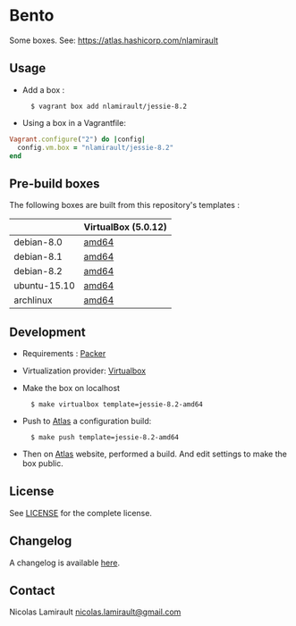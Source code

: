 # Bento

Some boxes. See: https://atlas.hashicorp.com/nlamirault


## Usage

* Add a box :

        $ vagrant box add nlamirault/jessie-8.2

* Using a box in a Vagrantfile:

```ruby
Vagrant.configure("2") do |config|
  config.vm.box = "nlamirault/jessie-8.2"
end
```

## Pre-build boxes

The following boxes are built from this repository's templates :

|               | VirtualBox (5.0.12)       |
| ------------- | ------------------        |
| debian-8.0    | [amd64][D80]              |
| debian-8.1    | [amd64][D81]              |
| debian-8.2    | [amd64][D82]              |
| ubuntu-15.10  | [amd64][U1510]            |
| archlinux     | [amd64][Arch]             |


## Development

* Requirements : [Packer][]

* Virtualization provider: [Virtualbox][]

* Make the box on localhost

        $ make virtualbox template=jessie-8.2-amd64

* Push to [Atlas][] a configuration build:

        $ make push template=jessie-8.2-amd64

* Then on [Atlas][] website, performed a build. And edit settings to make the box public.


## License

See [LICENSE][] for the complete license.


## Changelog

A changelog is available [here](ChangeLog.md).


## Contact

Nicolas Lamirault <nicolas.lamirault@gmail.com>




[LICENSE]: https://github.com/nlamirault/bento/blob/master/LICENSE



[Packer]: https://www.packer.io/
[Atlas]:  https://atlas.hashicorp.com
[Virtualbox]: https://www.virtualbox.org/


[D80]: https://atlas.hashicorp.com/nlamirault/boxes/jessie-8.0
[D81]: https://atlas.hashicorp.com/nlamirault/boxes/jessie-8.1
[D82]: https://atlas.hashicorp.com/nlamirault/boxes/jessie-8.2

[Arch]: https://atlas.hashicorp.com/nlamirault/boxes/archlinux

[U1510]: https://atlas.hashicorp.com/nlamirault/boxes/ubuntu-15.10

[N1412]: https://atlas.hashicorp.com/nlamirault/boxes/nixos-1412
